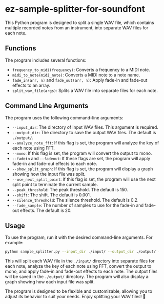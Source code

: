 # ez-sample-splitter-for-soundfont

This Python program is designed to split a single WAV file, which contains multiple recorded notes from an instrument, into separate WAV files for each note.

## Functions

The program includes several functions:

- `frequency_to_midi(frequency)`: Converts a frequency to a MIDI note.
- `midi_to_note(midi_note)`: Converts a MIDI note to a note name.
- `fade_in(arr, n)` and `fade_out(arr, n)`: Apply fade-in and fade-out effects to an array.
- `split_wav_file(args)`: Splits a WAV file into separate files for each note.

## Command Line Arguments

The program uses the following command-line arguments:

- `--input_dir`: The directory of input WAV files. This argument is required.
- `--output_dir`: The directory to save the output WAV files. The default is `./output/`.
- `--analyze_note_fft`: If this flag is set, the program will analyze the key of each note using FFT.
- `--mono`: If this flag is set, the program will convert the output to mono.
- `--fadein` and `--fadeout`: If these flags are set, the program will apply fade-in and fade-out effects to each note.
- `--show_split_graph`: If this flag is set, the program will display a graph showing how the input file was split.
- `--use_next_split_point`: If this flag is set, the program will use the next split point to terminate the current sample.
- `--peak_threshold`: The peak threshold. The default is 150.
- `--shift`: The shift. The default is 0.001.
- `--silence_threshold`: The silence threshold. The default is 0.2.
- `--fade_sample`: The number of samples to use for the fade-in and fade-out effects. The default is 20.

## Usage

To use the program, run it with the desired command-line arguments. For example:

```bash
python sample_splitter.py --input_dir ./input/ --output_dir ./output/ --analyze_note_fft --mono --fadein --fadeout
```

This will split each WAV file in the `./input/` directory into separate files for each note, analyze the key of each note using FFT, convert the output to mono, and apply fade-in and fade-out effects to each note. The output files will be saved in the `./output/` directory. The program will also display a graph showing how each input file was split. 

The program is designed to be flexible and customizable, allowing you to adjust its behavior to suit your needs. Enjoy splitting your WAV files! 🎵
